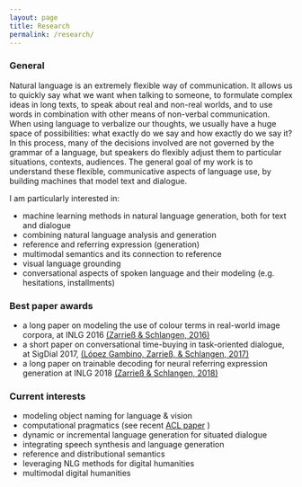 ```yaml
---
layout: page
title: Research
permalink: /research/
---
```


### General

Natural language is an extremely flexible way of communication. It allows us to quickly say what we want when talking to someone, to formulate complex ideas in long texts, to speak about real and non-real worlds, and to use words in combination with other means of non-verbal communication. When using language to verbalize our thoughts, we usually have a huge space of possibilities: what exactly do we say and how exactly do we say it? In this process, many of the decisions involved are not governed by the grammar of a language, but speakers do flexibly adjust them to particular situations, contexts, audiences. The general goal of my work is to understand these flexible, communicative aspects of language use, by building machines that model text and dialogue.

I am particularly interested in:

* machine learning methods in natural language generation, both for text and dialogue
* combining natural language analysis and generation
* reference and referring expression (generation)
* multimodal semantics and its connection to reference
* visual language grounding
* conversational aspects of spoken language and their modeling (e.g. hesitations, installments)

### Best paper awards

* a long paper on modeling the use of colour terms in real-world image corpora, at INLG 2016 <a class="citation" href="/publications.html#zarriess-schlangen:2016:INLG">(Zarrieß &amp; Schlangen, 2016)</a>
* a short paper on conversational time-buying in task-oriented dialogue, at SigDial 2017, <a class="citation" href="/publications.html#lopezgambino-zarriess-schlangen:2017:W17-55">(López Gambino, Zarrieß, &amp; Schlangen, 2017)</a>
* a long paper on trainable decoding for neural referring expression generation at INLG 2018 <a class="citation" href="/publications.html#zarriess-schlangen-2018-decoding">(Zarrieß &amp; Schlangen, 2018)</a>

### Current interests

* modeling object naming for language & vision
* computational pragmatics (see recent <a class="citation" href="/publications.html#zarriess-schlangen-2019-know">ACL paper</a> )
* dynamic or incremental language generation for situated dialogue
* integrating speech synthesis and language generation
* reference and distributional semantics
* leveraging NLG methods for digital humanities
* multimodal digital humanities
